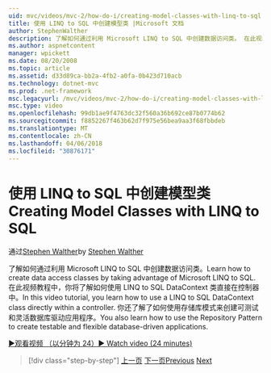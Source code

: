 ```yaml
---
uid: mvc/videos/mvc-2/how-do-i/creating-model-classes-with-linq-to-sql
title: 使用 LINQ to SQL 中创建模型类 |Microsoft 文档
author: StephenWalther
description: 了解如何通过利用 Microsoft LINQ to SQL 中创建数据访问类。 在此视频教程中，你将了解如何使用 LINQ to SQL DataContext...
ms.author: aspnetcontent
manager: wpickett
ms.date: 08/20/2008
ms.topic: article
ms.assetid: d33d89ca-bb2a-4fb2-a0fa-0b423d710acb
ms.technology: dotnet-mvc
ms.prod: .net-framework
msc.legacyurl: /mvc/videos/mvc-2/how-do-i/creating-model-classes-with-linq-to-sql
msc.type: video
ms.openlocfilehash: 99db1ae9f4763dc32f560a36b692ce87b0774b62
ms.sourcegitcommit: f8852267f463b62d7f975e56bea9aa3f68fbbdeb
ms.translationtype: MT
ms.contentlocale: zh-CN
ms.lasthandoff: 04/06/2018
ms.locfileid: "30876171"
---
```

<a name="creating-model-classes-with-linq-to-sql"></a><span data-ttu-id="9cb4b-104">使用 LINQ to SQL 中创建模型类</span><span class="sxs-lookup"><span data-stu-id="9cb4b-104">Creating Model Classes with LINQ to SQL</span></span>
====================
<span data-ttu-id="9cb4b-105">通过[Stephen Walther](https://github.com/StephenWalther)</span><span class="sxs-lookup"><span data-stu-id="9cb4b-105">by [Stephen Walther](https://github.com/StephenWalther)</span></span>

<span data-ttu-id="9cb4b-106">了解如何通过利用 Microsoft LINQ to SQL 中创建数据访问类。</span><span class="sxs-lookup"><span data-stu-id="9cb4b-106">Learn how to create data access classes by taking advantage of Microsoft LINQ to SQL.</span></span> <span data-ttu-id="9cb4b-107">在此视频教程中，你将了解如何使用 LINQ to SQL DataContext 类直接在控制器中。</span><span class="sxs-lookup"><span data-stu-id="9cb4b-107">In this video tutorial, you learn how to use a LINQ to SQL DataContext class directly within a controller.</span></span> <span data-ttu-id="9cb4b-108">你还了解了如何使用存储库模式来创建可测试和灵活数据库驱动应用程序。</span><span class="sxs-lookup"><span data-stu-id="9cb4b-108">You also learn how to use the Repository Pattern to create testable and flexible database-driven applications.</span></span>

[<span data-ttu-id="9cb4b-109">&#9654;观看视频 （以分钟为 24）</span><span class="sxs-lookup"><span data-stu-id="9cb4b-109">&#9654; Watch video (24 minutes)</span></span>](https://channel9.msdn.com/Blogs/ASP-NET-Site-Videos/creating-model-classes-with-linq-to-sql)

> [!div class="step-by-step"]
> <span data-ttu-id="9cb4b-110">[上一页](creating-custom-html-helpers.md)
> [下一页](displaying-a-table-of-database-data.md)</span><span class="sxs-lookup"><span data-stu-id="9cb4b-110">[Previous](creating-custom-html-helpers.md)
[Next](displaying-a-table-of-database-data.md)</span></span>

